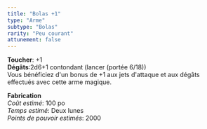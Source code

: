```yaml
---
title: "Bolas +1"
type: "Arme"
subtype: "Bolas"
rarity: "Peu courant"
attunement: false
---
```

**Toucher**: +1  
**Dégâts**:2d6+1 contondant (lancer (portée 6/18))  
Vous bénéficiez d'un bonus de +1 aux jets d'attaque et aux dégâts effectués avec cette arme magique.  

**Fabrication**  
*Coût estimé*: 100 po  
*Temps estimé*: Deux lunes  
*Points de pouvoir estimés*: 2000  
